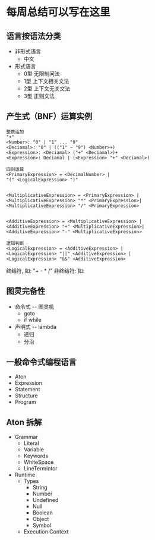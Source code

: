 # 每周总结可以写在这里
## 语言按语法分类
  - 非形式语言
	- 中文
  - 形式语言
    - 0型 无限制问法
	- 1型 上下文相关文法
	- 2型 上下文无关文法
	- 3型 正则文法
## 产生式（BNF）运算实例
```
整数连加
"+"
<Number>: "0" | "1" ... "9"
<Deciamal>: "0" | (("1" ~ "9") <Number>+)
<Expression>: <Deciamal> ("+" <Deciamal>)+
<Expression>: Deciamal | (<Expression> "+" <Deciamal>)

四则运算
<PrimaryExpression> = <DecimalNumber> |
"(" <LogicalExpression> ")"


<MultiplicativeExpression> = <PrimaryExpression> |
<MultiplicativeExpression> "*" <PrimaryExpression>|
<MultiplicativeExpression> "/" <PrimaryExpression>


<AdditiveExpression> = <MultiplicativeExpression> |
<AdditiveExpression> "+" <MultiplicativeExpression>|
<AdditiveExpression> "-" <MultiplicativeExpression>

逻辑判断
<LogicalExpression> = <AdditiveExpression> |
<LogicalExpression> "||" <AdditiveExpression> |
<LogicalExpression> "&&" <AdditiveExpression>

```
终结符, 如: "+ - * /"
非终结符: 如:  <MultiplicativeExpression> <AdditiveExpression> <LogicalExpression>

## 图灵完备性
* 命令式 -- 图灵机
  * goto
  * if while
* 声明式 -- lambda
  * 递归
  * 分治
## 一般命令式编程语言
- Aton
- Expression
- Statement
- Structure
- Program

## Aton 拆解
* Grammar
  * Literal
  * Variable
  * Keywords
  * WhiteSpace
  * LineTermintor
* Runtime
  * Types
    * String 
	* Number 
	* Undefined 
	* Null 
	* Boolean
	* Object 
	* Symbol 
  * Execution Context